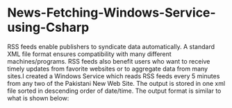 # News-Fetching-Windows-Service-using-Csharp

RSS feeds enable publishers to syndicate data automatically. A standard XML file format ensures compatibility with many different machines/programs. RSS feeds also benefit users who want to receive timely updates from favorite websites or to aggregate data from many sites.I created a Windows Service which reads RSS feeds every 5 minutes from any two of the Pakistani New Web Site. The output is stored in one xml file sorted in descending order of date/time. The output format is similar to what is shown below: 

<NewsItem> 
<Title></Title> 
<Description></Description> 
<PublishedDate></PublishedDate> 
<NewsChannel></NewsChannel> 
</NewsItem>

